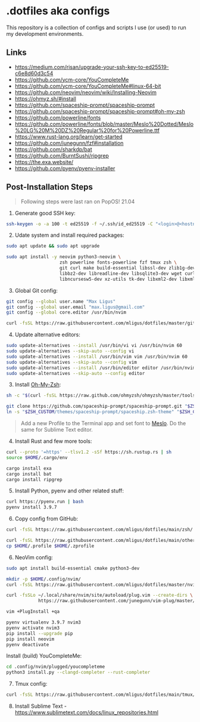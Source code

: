 # .dotfiles aka configs

This repository is a collection of configs and scripts I use (or used) to run my development environments.


## Links

  * https://medium.com/risan/upgrade-your-ssh-key-to-ed25519-c6e8d60d3c54
  * https://github.com/ycm-core/YouCompleteMe
  * https://github.com/ycm-core/YouCompleteMe#linux-64-bit
  * https://github.com/neovim/neovim/wiki/Installing-Neovim
  * https://ohmyz.sh/#install
  * https://github.com/spaceship-prompt/spaceship-prompt
  * https://github.com/spaceship-prompt/spaceship-prompt#oh-my-zsh
  * https://github.com/powerline/fonts
  * https://github.com/powerline/fonts/blob/master/Meslo%20Dotted/Meslo%20LG%20M%20DZ%20Regular%20for%20Powerline.ttf
  * https://www.rust-lang.org/learn/get-started
  * https://github.com/junegunn/fzf#installation
  * https://github.com/sharkdp/bat
  * https://github.com/BurntSushi/ripgrep
  * https://the.exa.website/
  * https://github.com/pyenv/pyenv-installer


## Post-Installation Steps

> Following steps were last ran on PopOS! 21.04


1. Generate good SSH key:

```bash
ssh-keygen -o -a 100 -t ed25519 -f ~/.ssh/id_ed25519 -C "<login>@<hostname>"
```


2. Udate system and install required packages:

```bash
sudo apt update && sudo apt upgrade
```

```bash
sudo apt install -y neovim python3-neovim \
                    zsh powerline fonts-powerline fzf tmux zsh \
                    git curl make build-essential libssl-dev zlib1g-dev \
                    libbz2-dev libreadline-dev libsqlite3-dev wget curl llvm \
                    libncursesw5-dev xz-utils tk-dev libxml2-dev libxmlsec1-dev libffi-dev liblzma-dev 
```

3. Global Git config:

```bash
git config --global user.name "Max Ligus"
git config --global user.email "max.ligus@gmail.com"
git config --global core.editor /usr/bin/nvim

curl -fsSL https://raw.githubusercontent.com/mligus/dotfiles/master/git/.gitignore_global -o $HOME/.gitignore_global
```


4. Update alternative editors:

```bash
sudo update-alternatives --install /usr/bin/vi vi /usr/bin/nvim 60
sudo update-alternatives --skip-auto --config vi
sudo update-alternatives --install /usr/bin/vim vim /usr/bin/nvim 60
sudo update-alternatives --skip-auto --config vim
sudo update-alternatives --install /usr/bin/editor editor /usr/bin/nvim 60
sudo update-alternatives --skip-auto --config editor
```


3. Install [Oh-My-Zsh](https://ohmyz.sh/#install):

```bash
sh -c "$(curl -fsSL https://raw.github.com/ohmyzsh/ohmyzsh/master/tools/install.sh)"

git clone https://github.com/spaceship-prompt/spaceship-prompt.git "$ZSH_CUSTOM/themes/spaceship-prompt" --depth=1
ln -s "$ZSH_CUSTOM/themes/spaceship-prompt/spaceship.zsh-theme" "$ZSH_CUSTOM/themes/spaceship.zsh-theme"
```

> Add a new Profile to the Terminal app and set font to [Meslo](https://github.com/powerline/fonts/blob/master/Meslo%20Dotted/Meslo%20LG%20M%20DZ%20Regular%20for%20Powerline.ttf). 
> Do the same for Sublime Text editor.


4. Install Rust and few more tools:

```bash
curl --proto '=https' --tlsv1.2 -sSf https://sh.rustup.rs | sh
source $HOME/.cargo/env

cargo install exa
cargo install bat
cargo install ripgrep
```


5.  Install Python, pyenv and other related stuff:

```bash
curl https://pyenv.run | bash
pyenv install 3.9.7
```

6. Copy config from GitHub:

```bash
curl -fsSL https://raw.githubusercontent.com/mligus/dotfiles/main/zsh/.zshrc -o $HOME/.zshrc

curl -fsSL https://raw.githubusercontent.com/mligus/dotfiles/main/other/.profile -o $HOME/.profile
cp $HOME/.profile $HOME/.zprofile
```


6. NeoVim config:

```bash
sudo apt install build-essential cmake python3-dev

mkdir -p $HOME/.config/nvim/
curl -fsSL https://raw.githubusercontent.com/mligus/dotfiles/master/nvim/init.vim -o $HOME/.config/nvim/init.vim

curl -fsSLo ~/.local/share/nvim/site/autoload/plug.vim --create-dirs \
            https://raw.githubusercontent.com/junegunn/vim-plug/master/plug.vim

vim +PlugInstall +qa

pyenv virtualenv 3.9.7 nvim3
pyenv activate nvim3
pip install --upgrade pip
pip install neovim
pyenv deactivate
```

Install (build) YouCompleteMe:

```bash
cd .config/nvim/plugged/youcompleteme
python3 install.py --clangd-completer --rust-completer
```


7. Tmux config:

```bash
curl -fsSL https://raw.githubusercontent.com/mligus/dotfiles/main/tmux/.tmux.conf -o $HOME/.tmux.conf
```

8. Install Sublime Text - https://www.sublimetext.com/docs/linux_repositories.html
